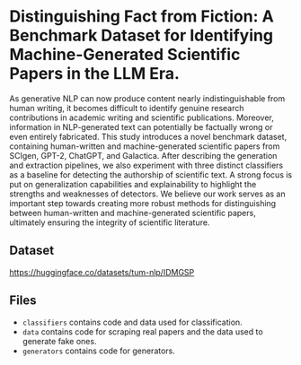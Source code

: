 # Distinguishing Fact from Fiction: A Benchmark Dataset for Identifying Machine-Generated Scientific Papers in the LLM Era.

As generative NLP can now produce content nearly indistinguishable from human writing, it becomes difficult to identify genuine research contributions in academic writing and scientific publications. Moreover, information in NLP-generated text can potentially be factually wrong or even entirely fabricated. This study introduces a novel benchmark dataset, containing human-written and machine-generated scientific papers from SCIgen, GPT-2, ChatGPT, and Galactica. After describing the generation and extraction pipelines, we also experiment with three distinct classifiers as a baseline for detecting the authorship of scientific text. A strong focus is put on generalization capabilities and explainability to highlight the strengths and weaknesses of detectors. We believe our work serves as an important step towards creating more robust methods for distinguishing between human-written and machine-generated scientific papers, ultimately ensuring the integrity of scientific literature.

## Dataset
https://huggingface.co/datasets/tum-nlp/IDMGSP

## Files
- `classifiers` contains code and data used for classification. 
- `data` contains code for scraping real papers and the data used to generate fake ones. 
- `generators` contains code for generators.
